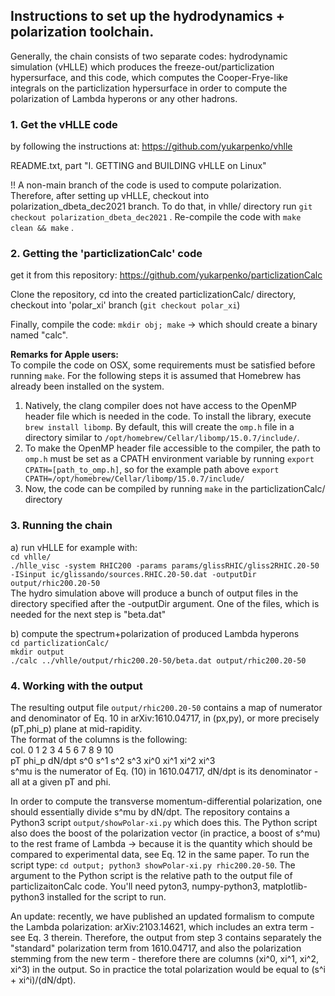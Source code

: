 ## Instructions to set up the hydrodynamics + polarization toolchain.

Generally, the chain consists of two separate codes: hydrodynamic simulation (vHLLE) which produces the freeze-out/particlization hypersurface,
and this code, which computes the Cooper-Frye-like integrals on the particlization hypersurface in order to compute the polarization of Lambda hyperons or any other hadrons.

### 1. Get the vHLLE code
by following the instructions at:
https://github.com/yukarpenko/vhlle

README.txt, part "I. GETTING and BUILDING vHLLE on Linux"

!! A non-main branch of the code is used to compute polarization. Therefore, after setting up vHLLE, checkout into polarization_dbeta_dec2021 branch. To do that, in vhlle/ directory run `git checkout polarization_dbeta_dec2021` . Re-compile the code with `make clean && make` .

### 2. Getting the 'particlizationCalc' code
get it from this repository:
https://github.com/yukarpenko/particlizationCalc

Clone the repository, cd into the created particlizationCalc/ directory,
checkout into 'polar_xi' branch (`git checkout polar_xi`)

Finally, compile the code:
`mkdir obj; make`  -> which should create a binary named "calc".

**Remarks for Apple users:** \
To compile the code on OSX, some requirements must be satisfied before running `make`. For the following steps it is assumed that Homebrew has already been installed on the system.
1. Natively, the clang compiler does not have access to the OpenMP header file which is needed in the code. To install the library, execute `brew install libomp`. By default, this will create the `omp.h` file in a directory similar to `/opt/homebrew/Cellar/libomp/15.0.7/include/`.
2. To make the OpenMP header file accessible to the compiler, the path to `omp.h` must be set as a CPATH environment variable by running `export CPATH=[path_to_omp.h]`, so for the example path above `export CPATH=/opt/homebrew/Cellar/libomp/15.0.7/include/`
3. Now, the code can be compiled by running `make` in the particlizationCalc/ directory

### 3. Running the chain
a) run vHLLE for example with: \
`cd vhlle/` \
`./hlle_visc -system RHIC200 -params params/glissRHIC/gliss2RHIC.20-50 -ISinput ic/glissando/sources.RHIC.20-50.dat -outputDir output/rhic200.20-50` \
The hydro simulation above will produce a bunch of output files in the directory specified after the  -outputDir argument. One of the files, which is needed for the next step is "beta.dat"

  b) compute the spectrum+polarization of produced Lambda hyperons \
  `cd particlizationCalc/` \
  `mkdir output` \
  `./calc ../vhlle/output/rhic200.20-50/beta.dat output/rhic200.20-50`
 
### 4. Working with the output
The resulting output file `output/rhic200.20-50` contains a map of numerator and denominator of Eq. 10 in arXiv:1610.04717, in (px,py), or more precisely (pT,phi_p) plane at mid-rapidity. \
The format of the columns is the following: \
col. 0    1     2      3    4    5    6    7     8     9     10 \
     pT phi_p  dN/dpt  s^0  s^1  s^2  s^3  xi^0  xi^1  xi^2  xi^3 \
s^mu is the numerator of Eq. (10) in 1610.04717,  dN/dpt is its denominator - all at a given pT and phi.

In order to compute the transverse momentum-differential polarization, one should essentially divide s^mu by dN/dpt. The repository contains a Python3 script `output/showPolar-xi.py` which does this.
The Python script also does the boost of the polarization vector (in practice, a boost of s^mu) to the rest frame of Lambda -> because it is the quantity which should be compared to experimental data, see Eq. 12 in the same paper.
To run the script type: `cd output; python3 showPolar-xi.py rhic200.20-50`. The argument to the Python script is the relative path to the output file of particlizaitonCalc code. You'll need pyton3, numpy-python3, matplotlib-python3 installed for the script to run.
 
An update: recently, we have published an updated formalism to compute the Lambda polarization: arXiv:2103.14621, which includes an extra term - see Eq. 3 therein.
Therefore, the output from step 3 contains separately the "standard" polarization term from 1610.04717, and also the polarization stemming from the new term - therefore there are columns (xi^0, xi^1, xi^2, xi^3) in the output. So in practice the total polarization would be equal to (s^i + xi^i)/(dN/dpt).
